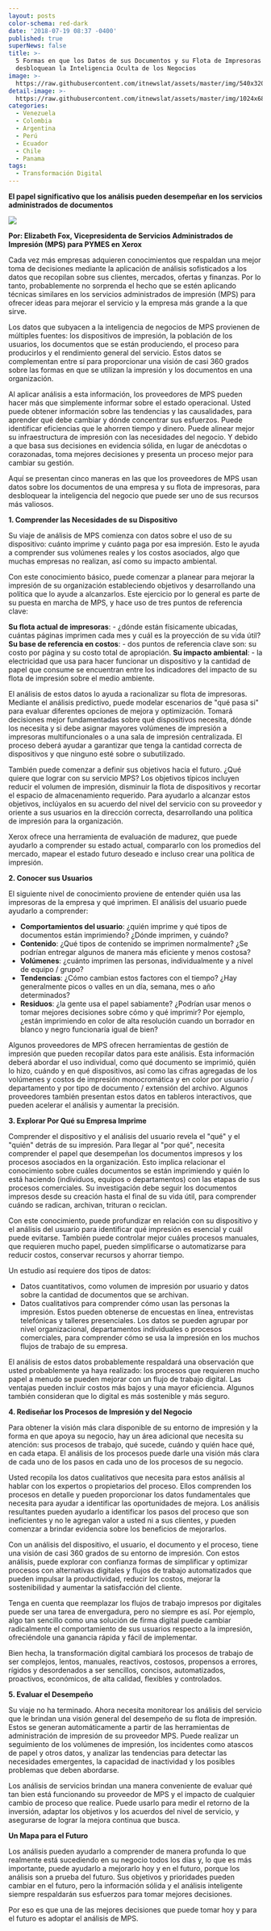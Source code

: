 ```yaml
---
layout: posts
color-schema: red-dark
date: '2018-07-19 08:37 -0400'
published: true
superNews: false
title: >-
  5 Formas en que los Datos de sus Documentos y su Flota de Impresoras
  desbloquean la Inteligencia Oculta de los Negocios
image: >-
  https://raw.githubusercontent.com/itnewslat/assets/master/img/540x320/Uso-de-Aplicaciones-p.jpg
detail-image: >-
  https://raw.githubusercontent.com/itnewslat/assets/master/img/1024x680/Uso-de-Aplicaciones-g.jpg
categories:
  - Venezuela
  - Colombia
  - Argentina
  - Perú
  - Ecuador
  - Chile
  - Panama
tags:
  - Transformación Digital
---
```

**El papel significativo que los análisis pueden desempeñar en los servicios administrados de documentos**

![](https://raw.githubusercontent.com/itnewslat/assets/master/img/300x300/Elizabeth-Fox.jpg)

**Por: Elizabeth Fox, Vicepresidenta de Servicios Administrados de Impresión (MPS) para PYMES en Xerox** 

Cada vez más empresas adquieren conocimientos que respaldan una mejor toma de decisiones mediante la aplicación de análisis sofisticados a los datos que recopilan sobre sus clientes, mercados, ofertas y finanzas. Por lo tanto, probablemente no sorprenda el hecho  que se estén aplicando técnicas similares en los servicios administrados de impresión (MPS) para ofrecer ideas para mejorar el servicio y la empresa más grande a la que sirve.

Los datos que subyacen a la inteligencia de negocios de MPS provienen de múltiples fuentes: los dispositivos de impresión, la población de los usuarios, los documentos que se están produciendo, el proceso para producirlos y el rendimiento general del servicio. Estos datos se complementan entre sí para proporcionar una visión de casi 360 grados sobre las formas en que se utilizan la impresión y los documentos en una organización.

Al aplicar análisis a esta información, los proveedores de MPS pueden hacer más que simplemente informar sobre el estado operacional. Usted puede obtener información sobre las tendencias y las causalidades, para aprender qué debe cambiar y dónde concentrar sus esfuerzos. Puede identificar eficiencias que le ahorren tiempo y dinero. Puede alinear mejor su infraestructura de impresión con las necesidades del negocio. Y debido a que basa sus decisiones en evidencia sólida, en lugar de anécdotas o corazonadas, toma mejores decisiones y presenta un proceso mejor para cambiar su gestión.

Aquí se presentan cinco maneras en las que los proveedores de MPS usan datos sobre los documentos de una empresa y su flota de impresoras, para desbloquear la inteligencia del negocio que puede ser uno de sus recursos más valiosos.

**1. Comprender las Necesidades de su Dispositivo**

Su viaje de análisis de MPS comienza con datos sobre el uso de su dispositivo: cuánto imprime y cuánto paga por esa impresión. Esto le ayuda a comprender sus volúmenes reales y los costos asociados, algo que muchas empresas no realizan, así como su impacto ambiental.

Con este conocimiento básico, puede comenzar a planear para mejorar la impresión de su organización estableciendo objetivos y desarrollando una política que lo ayude a alcanzarlos. Este ejercicio por lo general es parte de su puesta en marcha de MPS, y hace uso de tres puntos de referencia clave:

**Su flota actual de impresoras**: - ¿dónde están físicamente ubicadas, cuántas páginas imprimen cada mes y cuál es la proyección de su vida útil?
**Su base de referencia en costos**: - dos puntos de referencia clave son: su costo por página y su costo total de apropiación.
**Su impacto ambiental**: - la electricidad que usa para hacer funcionar un dispositivo y la cantidad de papel que consume se encuentran entre los indicadores del impacto de su flota de impresión sobre el medio ambiente.

El análisis de estos datos lo ayuda a racionalizar su flota de impresoras. Mediante el análisis predictivo, puede modelar escenarios de "qué pasa si" para evaluar diferentes opciones de mejora y optimización. Tomará decisiones mejor fundamentadas sobre qué dispositivos necesita, dónde los necesita y si debe asignar mayores volúmenes de impresión a impresoras multifuncionales o a una sala de impresión centralizada. El proceso deberá ayudar a garantizar que tenga la cantidad correcta de dispositivos y que ninguno esté sobre o subutilizado.

También puede comenzar a definir sus objetivos hacia el futuro. ¿Qué quiere que lograr con su servicio MPS? Los objetivos típicos incluyen reducir el volumen de impresión, disminuir la flota de dispositivos y recortar el espacio de almacenamiento requerido. Para ayudarlo a alcanzar estos objetivos, inclúyalos en su acuerdo del nivel del servicio con su proveedor y oriente a sus usuarios en la dirección correcta, desarrollando una política de impresión para la organización.

Xerox ofrece una herramienta de evaluación de madurez, que puede ayudarlo a comprender su estado actual, compararlo con los promedios del mercado, mapear el estado futuro deseado e incluso crear una política de impresión.

**2. Conocer sus Usuarios**

El siguiente nivel de conocimiento proviene de entender quién usa las impresoras de la empresa y qué imprimen. El análisis del usuario puede ayudarlo a comprender:

- **Comportamientos del usuario**: ¿quién imprime y qué tipos de   documentos están imprimiendo? ¿Dónde imprimen, y cuándo?
- **Contenido**: ¿Qué tipos de contenido se imprimen normalmente? ¿Se podrían entregar algunos de manera más eficiente y menos costosa?
- **Volúmenes**: ¿cuánto imprimen las personas, individualmente y a nivel de equipo / grupo?
- **Tendencias**: ¿Cómo cambian estos factores con el tiempo? ¿Hay generalmente picos o valles en un día, semana, mes o año determinados?
- **Residuos**: ¿la gente usa el papel sabiamente? ¿Podrían usar menos o tomar mejores decisiones sobre cómo y qué imprimir? Por ejemplo, ¿están imprimiendo en color de alta resolución cuando un borrador en blanco y negro funcionaría igual de bien?

Algunos proveedores de MPS ofrecen herramientas de gestión de impresión que pueden recopilar datos para este análisis. Esta información deberá abordar el uso individual, como qué documento se imprimió, quién lo hizo, cuándo y en qué dispositivos, así como las cifras agregadas de los volúmenes y costos de impresión monocromática y en color por usuario / departamento y por tipo de documento / extensión del archivo. Algunos proveedores también presentan estos datos en tableros interactivos, que pueden acelerar el análisis y aumentar la precisión.

**3. Explorar Por Qué su Empresa Imprime**

Comprender el dispositivo y el análisis del usuario revela el "qué" y el "quién" detrás de su impresión. Para llegar al "por qué", necesita comprender el papel que desempeñan los documentos impresos y los procesos asociados en la organización. Esto implica relacionar el conocimiento sobre cuáles documentos se están imprimiendo y quién lo está haciendo (individuos, equipos o departamentos) con las etapas de sus procesos comerciales. Su investigación debe seguir los documentos impresos desde su creación hasta el final de su vida útil, para comprender cuándo se radican, archivan, trituran o reciclan.

Con este conocimiento, puede profundizar en relación con su dispositivo y el análisis del usuario para identificar qué impresión es esencial y cuál puede evitarse. También puede controlar  mejor cuáles procesos manuales, que requieren mucho papel, pueden simplificarse o automatizarse para reducir costos, conservar recursos y ahorrar tiempo.

Un estudio así requiere dos tipos de datos:

- Datos cuantitativos, como volumen de impresión por usuario y datos sobre la cantidad de documentos que se archivan.
- Datos cualitativos para comprender cómo usan las personas la impresión. Estos pueden obtenerse de encuestas en línea, entrevistas telefónicas y talleres presenciales. Los datos se pueden agrupar por nivel organizacional, departamentos individuales o procesos comerciales, para comprender cómo se usa la impresión en los muchos flujos de trabajo de su empresa.

El análisis de estos datos probablemente respaldará una observación que usted probablemente ya haya realizado: los procesos que requieren mucho papel a menudo se pueden mejorar con un flujo de trabajo digital. Las ventajas pueden incluir costos más bajos y una mayor eficiencia. Algunos también consideran que lo digital es más sostenible y más seguro.

**4. Rediseñar los Procesos de Impresión y del Negocio**

Para obtener la visión más clara disponible de su entorno de impresión y la forma en que apoya su negocio, hay un área adicional que necesita su atención: sus procesos de trabajo, qué sucede, cuándo y quién hace qué, en cada etapa. El análisis de los procesos puede darle una visión más clara de cada uno de los pasos en cada uno de los procesos de su negocio.

Usted recopila los datos cualitativos que necesita para estos análisis al hablar con los expertos o propietarios del proceso. Ellos comprenden los procesos en detalle y pueden proporcionar los datos fundamentales que necesita para ayudar a identificar las oportunidades de mejora. Los análisis resultantes pueden ayudarlo a identificar los pasos del proceso que son ineficientes y no le agregan valor a usted ni a sus clientes, y pueden comenzar a brindar evidencia sobre los beneficios de mejorarlos.

Con un análisis del dispositivo, el usuario, el documento y el proceso, tiene una visión de casi 360 grados de su entorno de impresión. Con estos análisis, puede explorar con confianza formas de simplificar y optimizar procesos con alternativas digitales y flujos de trabajo automatizados que pueden impulsar la productividad, reducir los costos, mejorar la sostenibilidad y aumentar la satisfacción del cliente.

Tenga en cuenta que reemplazar los flujos de trabajo impresos por digitales puede ser una tarea de envergadura, pero no siempre es así. Por ejemplo, algo tan sencillo como una solución de firma digital puede cambiar radicalmente el comportamiento de sus usuarios respecto a la impresión, ofreciéndole una ganancia rápida y fácil de implementar.

Bien hecha, la transformación digital cambiará los procesos de trabajo de ser complejos, lentos, manuales, reactivos, costosos, propensos a errores, rígidos y desordenados a ser sencillos, concisos, automatizados, proactivos, económicos, de alta calidad, flexibles y controlados. 

**5. Evaluar el Desempeño**

Su viaje no ha terminado. Ahora necesita monitorear los análisis del servicio que le brindan una visión general del desempeño de su flota de impresión. Estos se generan automáticamente a partir de las herramientas de administración de impresión de su proveedor MPS. Puede realizar un seguimiento de los volúmenes de impresión, los incidentes como atascos de papel y otros datos, y analizar las tendencias para detectar las necesidades emergentes, la capacidad de inactividad y los posibles problemas que deben abordarse.

Los análisis de servicios brindan una manera conveniente de evaluar qué tan bien está funcionando su proveedor de MPS y el impacto de cualquier cambio de proceso que realice. Puede usarlo para medir el retorno de la inversión, adaptar los objetivos y los acuerdos del nivel de servicio, y asegurarse de lograr la mejora continua que busca.

**Un Mapa para el Futuro**

Los análisis pueden ayudarlo a comprender de manera profunda  lo que realmente está sucediendo en su negocio todos los días y, lo que es más importante, puede ayudarlo a mejorarlo hoy y en el futuro, porque los análisis son a prueba del futuro. Sus objetivos y prioridades pueden cambiar en el futuro, pero la información sólida y el análisis inteligente siempre respaldarán sus esfuerzos para tomar mejores decisiones.

Por eso es que una de las mejores decisiones que puede tomar hoy y para el futuro es adoptar el análisis de MPS.